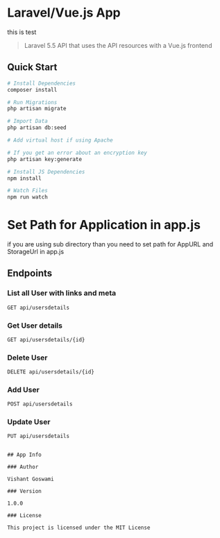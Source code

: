 # Laravel/Vue.js App
this is test
> Laravel 5.5 API that uses the API resources with a Vue.js frontend

## Quick Start

``` bash
# Install Dependencies
composer install

# Run Migrations
php artisan migrate

# Import Data
php artisan db:seed

# Add virtual host if using Apache

# If you get an error about an encryption key
php artisan key:generate

# Install JS Dependencies
npm install

# Watch Files
npm run watch
```

# Set Path for Application in app.js

if you are using sub directory than you need to set path for AppURL and StorageUrl in app.js

## Endpoints

### List all User with links and meta
``` bash
GET api/usersdetails
```
### Get User details
``` bash
GET api/usersdetails/{id}
```

### Delete User
``` bash
DELETE api/usersdetails/{id}
```

### Add User
``` bash
POST api/usersdetails
```

### Update User
``` bash
PUT api/usersdetails

```


```

## App Info

### Author

Vishant Goswami

### Version

1.0.0

### License

This project is licensed under the MIT License
